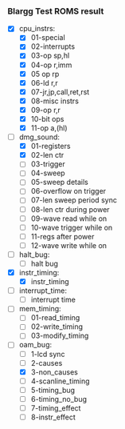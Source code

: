 ### Blargg Test ROMS result
 - [x] cpu_instrs:
	- [x] 01-special
	- [x] 02-interrupts
	- [x] 03-op sp,hl
	- [x] 04-op r,imm
	- [x] 05 op rp
	- [x] 06-ld r,r
	- [x] 07-jr,jp,call,ret,rst
	- [x] 08-misc instrs
	- [x] 09-op r,r
	- [x] 10-bit ops
	- [x] 11-op a,(hl)
 - [ ] dmg_sound:
	- [x] 01-registers
	- [x] 02-len ctr
	- [ ] 03-trigger
	- [ ] 04-sweep
	- [ ] 05-sweep details
	- [ ] 06-overflow on trigger
	- [ ] 07-len sweep period sync
	- [ ] 08-len ctr during power
	- [ ] 09-wave read while on
	- [ ] 10-wave trigger while on
	- [ ] 11-regs after power
	- [ ] 12-wave write while on
 - [ ] halt_bug:
	- [ ] halt bug
 - [x] instr_timing:
	- [x] instr_timing
 - [ ] interrupt_time:
	- [ ] interrupt time
 - [ ] mem_timing:
	- [ ] 01-read_timing
	- [ ] 02-write_timing
	- [ ] 03-modify_timing
 - [ ] oam_bug:
	- [ ] 1-lcd sync
	- [ ] 2-causes
	- [x] 3-non_causes
	- [ ] 4-scanline_timing
	- [ ] 5-timing_bug
	- [ ] 6-timing_no_bug
	- [ ] 7-timing_effect
	- [ ] 8-instr_effect
